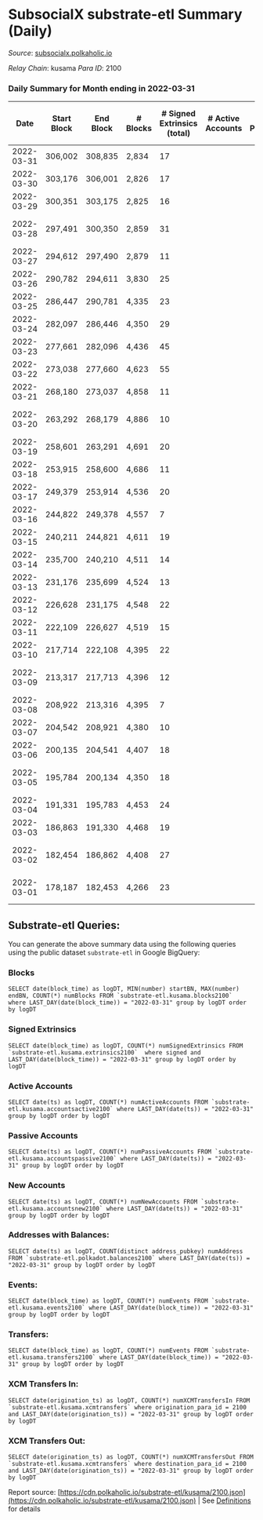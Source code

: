 # SubsocialX substrate-etl Summary (Daily)

_Source_: [subsocialx.polkaholic.io](https://subsocialx.polkaholic.io)

*Relay Chain*: kusama
*Para ID*: 2100



### Daily Summary for Month ending in 2022-03-31


| Date | Start Block | End Block | # Blocks | # Signed Extrinsics (total) | # Active Accounts | # Passive | # New | # Addresses with Balances | # Events | # Transfers | # XCM Transfers In | # XCM Transfers Out | Issues | 
| ---- | ----------- | --------- | -------- | --------------------------- | ----------------- | --------- | ----- | ------------------------- | -------- | ----------- | ------------------ | ------------------- | ------ |
| 2022-03-31 | 306,002 | 308,835 | 2,834 | 17 |  |  |  | 20,428 | 5,703 |   |   |   |  |
| 2022-03-30 | 303,176 | 306,001 | 2,826 | 17 |  |  |  |  | 5,688 |   |   |   |  |
| 2022-03-29 | 300,351 | 303,175 | 2,825 | 16 |  |  |  |  | 5,684 |   |   |   |  |
| 2022-03-28 | 297,491 | 300,350 | 2,859 | 31 |  |  |  |  | 5,781 |   |   |   | 1 missing (0.03%) |
| 2022-03-27 | 294,612 | 297,490 | 2,879 | 11 |  |  |  |  | 5,782 |   |   |   |  |
| 2022-03-26 | 290,782 | 294,611 | 3,830 | 25 |  |  |  |  | 7,712 |   |   |   |  |
| 2022-03-25 | 286,447 | 290,781 | 4,335 | 23 |  |  |  |  | 8,718 |   |   |   |  |
| 2022-03-24 | 282,097 | 286,446 | 4,350 | 29 |  |  |  |  | 8,761 |   |   |   |  |
| 2022-03-23 | 277,661 | 282,096 | 4,436 | 45 |  |  |  |  | 8,964 |   |   |   |  |
| 2022-03-22 | 273,038 | 277,660 | 4,623 | 55 |  |  |  |  | 9,313 | 11,400  |   |   |  |
| 2022-03-21 | 268,180 | 273,037 | 4,858 | 11 |  |  |  |  | 9,741 |   |   |   |  |
| 2022-03-20 | 263,292 | 268,179 | 4,886 | 10 |  |  |  |  | 9,794 |   |   |   | 2 missing (0.04%) |
| 2022-03-19 | 258,601 | 263,291 | 4,691 | 20 |  |  |  |  | 9,425 |   |   |   |  |
| 2022-03-18 | 253,915 | 258,600 | 4,686 | 11 |  |  |  |  | 9,396 |   |   |   |  |
| 2022-03-17 | 249,379 | 253,914 | 4,536 | 20 |  |  |  |  | 9,115 |   |   |   |  |
| 2022-03-16 | 244,822 | 249,378 | 4,557 | 7 |  |  |  |  | 9,130 |   |   |   |  |
| 2022-03-15 | 240,211 | 244,821 | 4,611 | 19 |  |  |  |  | 9,263 |   |   |   |  |
| 2022-03-14 | 235,700 | 240,210 | 4,511 | 14 |  |  |  |  | 9,053 |   |   |   |  |
| 2022-03-13 | 231,176 | 235,699 | 4,524 | 13 |  |  |  |  | 9,076 |   |   |   |  |
| 2022-03-12 | 226,628 | 231,175 | 4,548 | 22 |  |  |  |  | 9,143 |   |   |   |  |
| 2022-03-11 | 222,109 | 226,627 | 4,519 | 15 |  |  |  |  | 9,070 |   |   |   |  |
| 2022-03-10 | 217,714 | 222,108 | 4,395 | 22 |  |  |  |  | 8,837 |   |   |   |  |
| 2022-03-09 | 213,317 | 217,713 | 4,396 | 12 |  |  |  |  | 8,818 |   |   |   | 1 missing (0.02%) |
| 2022-03-08 | 208,922 | 213,316 | 4,395 | 7 |  |  |  |  | 8,806 |   |   |   |  |
| 2022-03-07 | 204,542 | 208,921 | 4,380 | 10 |  |  |  |  | 8,783 |   |   |   |  |
| 2022-03-06 | 200,135 | 204,541 | 4,407 | 18 |  |  |  |  | 8,852 |   |   |   |  |
| 2022-03-05 | 195,784 | 200,134 | 4,350 | 18 |  |  |  |  | 8,739 |   |   |   | 1 missing (0.02%) |
| 2022-03-04 | 191,331 | 195,783 | 4,453 | 24 |  |  |  |  | 8,956 |   |   |   |  |
| 2022-03-03 | 186,863 | 191,330 | 4,468 | 19 |  |  |  |  | 8,992 |   |   |   |  |
| 2022-03-02 | 182,454 | 186,862 | 4,408 | 27 |  |  |  |  | 8,892 |   |   |   | 1 missing (0.02%) |
| 2022-03-01 | 178,187 | 182,453 | 4,266 | 23 |  |  |  |  | 8,600 |   |   |   | 1 missing (0.02%) |

## Substrate-etl Queries:
You can generate the above summary data using the following queries using the public dataset `substrate-etl` in Google BigQuery:


### Blocks
```
SELECT date(block_time) as logDT, MIN(number) startBN, MAX(number) endBN, COUNT(*) numBlocks FROM `substrate-etl.kusama.blocks2100`  where LAST_DAY(date(block_time)) = "2022-03-31" group by logDT order by logDT
```


### Signed Extrinsics
```
SELECT date(block_time) as logDT, COUNT(*) numSignedExtrinsics FROM `substrate-etl.kusama.extrinsics2100`  where signed and LAST_DAY(date(block_time)) = "2022-03-31" group by logDT order by logDT
```


### Active Accounts
```
SELECT date(ts) as logDT, COUNT(*) numActiveAccounts FROM `substrate-etl.kusama.accountsactive2100` where LAST_DAY(date(ts)) = "2022-03-31" group by logDT order by logDT
```


### Passive Accounts
```
SELECT date(ts) as logDT, COUNT(*) numPassiveAccounts FROM `substrate-etl.kusama.accountspassive2100` where LAST_DAY(date(ts)) = "2022-03-31" group by logDT order by logDT
```


### New Accounts
```
SELECT date(ts) as logDT, COUNT(*) numNewAccounts FROM `substrate-etl.kusama.accountsnew2100` where LAST_DAY(date(ts)) = "2022-03-31" group by logDT order by logDT
```


### Addresses with Balances:
```
SELECT date(ts) as logDT, COUNT(distinct address_pubkey) numAddress FROM `substrate-etl.polkadot.balances2100` where LAST_DAY(date(ts)) = "2022-03-31" group by logDT order by logDT
```


### Events:
```
SELECT date(block_time) as logDT, COUNT(*) numEvents FROM `substrate-etl.kusama.events2100` where LAST_DAY(date(block_time)) = "2022-03-31" group by logDT order by logDT
```


### Transfers:
```
SELECT date(block_time) as logDT, COUNT(*) numEvents FROM `substrate-etl.kusama.transfers2100` where LAST_DAY(date(block_time)) = "2022-03-31" group by logDT order by logDT
```


### XCM Transfers In:
```
SELECT date(origination_ts) as logDT, COUNT(*) numXCMTransfersIn FROM `substrate-etl.kusama.xcmtransfers` where origination_para_id = 2100 and LAST_DAY(date(origination_ts)) = "2022-03-31" group by logDT order by logDT
```


### XCM Transfers Out:
```
SELECT date(origination_ts) as logDT, COUNT(*) numXCMTransfersOut FROM `substrate-etl.kusama.xcmtransfers` where destination_para_id = 2100 and LAST_DAY(date(origination_ts)) = "2022-03-31" group by logDT order by logDT
```



Report source: [https://cdn.polkaholic.io/substrate-etl/kusama/2100.json](https://cdn.polkaholic.io/substrate-etl/kusama/2100.json) | See [Definitions](/DEFINITIONS.md) for details
